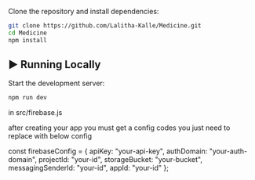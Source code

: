 Clone the repository and install dependencies:

``` bash
git clone https://github.com/Lalitha-Kalle/Medicine.git
cd Medicine
npm install
```

## ▶️ Running Locally

Start the development server:

``` bash
npm run dev
```

in src/firebase.js

after creating your app you must get a config codes you just need to replace with below config 

const firebaseConfig = {
  apiKey: "your-api-key",
  authDomain: "your-auth-domain",
  projectId: "your-id",
  storageBucket: "your-bucket",
  messagingSenderId: "your-id",
  appId: "your-id"
};

